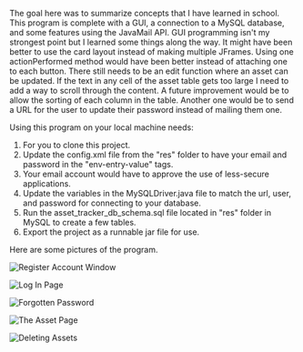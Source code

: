 The goal here was to summarize concepts that I have learned in school. This program is complete with a GUI, a connection to a MySQL database, and some features using the JavaMail API.
GUI programming isn't my strongest point but I learned some things along the way. It might have been better to use the card layout instead of making multiple JFrames.
Using one actionPerformed method would have been better instead of attaching one to each button.
There still needs to be an edit function where an asset can be updated.
If the text in any cell of the asset table gets too large I need to add a way to scroll through the content.
A future improvement would be to allow the sorting of each column in the table.
Another one would be to send a URL for the user to update their password instead of mailing them one.

Using this program on your local machine needs:
1) For you to clone this project.
2) Update the config.xml file from the "res" folder to have your email and password in the "env-entry-value" tags.
3) Your email account would have to approve the use of less-secure applications.
4) Update the variables in the MySQLDriver.java file to match the url, user, and password for connecting to your database.
5) Run the asset_tracker_db_schema.sql file located in "res" folder in MySQL to create a few tables.
6) Export the project as a runnable jar file for use.

Here are some pictures of the program.


![Register Account Window](https://i.imgur.com/pbYlHkT.png)

![Log In Page](https://i.imgur.com/og6O2fe.png)

![Forgotten Password](https://i.imgur.com/iXHrSFs.png)

![The Asset Page](https://i.imgur.com/NcNgNfC.png)

![Deleting Assets](https://i.imgur.com/sp8aqbP.png)
